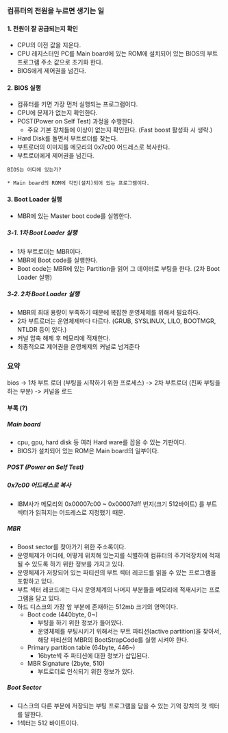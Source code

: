 ### 컴퓨터의 전원을 누르면 생기는 일

#### 1. 전원이 잘 공급되는지 확인
* CPU의 이전 값을 지운다.
* CPU 레지스터인 PC를 Main board에 있는 ROM에 설치되어 있는 BIOS의 부트 프로그램 주소 값으로 초기화 한다.
* BIOS에게 제어권을 넘긴다.

#### 2. BIOS 실행
* 컴퓨터를 키면 가장 먼저 실행되는 프로그램이다.
* CPU에 문제가 없는지 확인한다.
* POST(Power on Self Test) 과정을 수행한다. 
  * 주요 기본 장치들에 이상이 없는지 확인한다. (Fast boost 활성화 시 생략.)
* Hard Disk를 돌면서 부트로더를 찾는다.
* 부트로더의 이미지를 메모리의 0x7c00 어드레스로 복사한다.
* 부트로더에게 제어권을 넘긴다.
```
BIOS는 어디에 있는가?

* Main board의 ROM에 각인(설치)되어 있는 프로그램이다.
```

#### 3. Boot Loader 실행
* MBR에 있는 Master boot code를 실행한다.

##### 3-1. 1차 Boot Loader 실행
* 1차 부트로더는 MBR이다.
* MBR에 Boot code를 실행한다.
* Boot code는 MBR에 있는 Partition을 읽어 그 데이터로 부팅을 한다. (2차 Boot Loader 실행)

##### 3-2. 2차 Boot Loader 실행
* MBR의 최대 용량이 부족하기 때문에 복잡한 운영체제를 위해서 필요하다.
* 2차 부트로더는 운영체제마다 다르다. (GRUB, SYSLINUX, LILO, BOOTMGR, NTLDR 등이 있다.) 
* 커널 압축 해제 후 메모리에 적재한다.
* 최종적으로 제어권을 운영체제의 커널로 넘겨준다

### 요약
bios -> 1차 부트 로더 (부팅을 시작하기 위한 프로세스) -> 2차 부트로더 (진짜 부팅을 하는 부분) -> 커널을 로드


#### 부록 (?)
##### Main board
* cpu, gpu, hard disk 등 여러 Hard ware를 꼽을 수 있는 기판이다.
* BIOS가 설치되어 있는 ROM은 Main board의 일부이다.
##### POST (Power on Self Test)
##### 0x7c00 어드레스로 복사
* IBM사가 메모리의 0x00007c00 ~ 0x00007dff 번지(크기 512바이트) 를 부트 섹터가 읽혀지는 어드레스로 지정했기 때문.
##### MBR
* Boost sector를 찾아가기 위한 주소록이다.
* 운영체제가 어디에, 어떻게 위치해 있는지를 식별하여 컴퓨터의 주기억장치에 적재될 수 있도록 하기 위한 정보를 가지고 있다.
* 운영체제가 저장되어 있는 파티션의 부트 섹터 레코드를 읽을 수 있는 프로그램을 포함하고 있다.
* 부트 섹터 레코드에는 다시 운영체계의 나머지 부분들을 메모리에 적재시키는 프로그램을 담고 있다.
* 하드 디스크의 가장 앞 부분에 존재하는 512mb 크기의 영역이다.
  * Boot code (440byte, 0~)
    * 부팅을 하기 위한 정보가 들어있다.
    * 운영체제를 부팅시키기 위해서는 부트 파티션(active partition)을 찾아서, 해당 파티션의 MBR의 BootStrapCode를 실행 시켜야 한다.
  * Primary partition table (64byte, 446~)
    * 16byte씩 주 파티션에 대한 정보가 삽입된다.
  * MBR Signature (2byte, 510)
    * 부트로더로 인식되기 위한 정보가 있다.
##### Boot Sector
* 디스크의 다른 부분에 저장되는 부팅 프로그램을 담을 수 있는 기억 장치의 첫 섹터를 말한다.
* 1섹터는 512 바이트이다.
